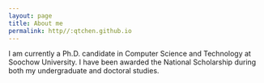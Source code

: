 ```yaml
---
layout: page
title: About me
permalink: http//:qtchen.github.io
---
```

I am currently a Ph.D. candidate in Computer Science and Technology at Soochow University. I have been awarded the National Scholarship during both my undergraduate and doctoral studies. 
